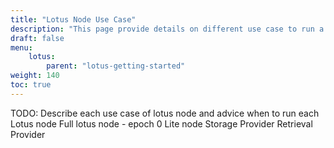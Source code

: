 ```yaml
---
title: "Lotus Node Use Case"
description: "This page provide details on different use case to run a lotus node."
draft: false
menu:
    lotus:
        parent: "lotus-getting-started"
weight: 140
toc: true
---
```


TODO: Describe each use case of lotus node and advice when to run each
Lotus node
Full lotus node - epoch 0
Lite node
Storage Provider
Retrieval Provider
